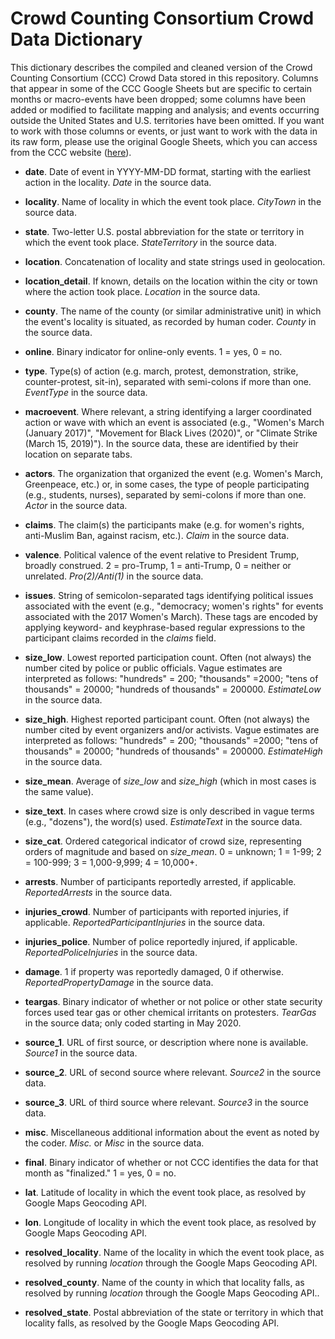# Crowd Counting Consortium Crowd Data Dictionary #
This dictionary describes the compiled and cleaned version of the Crowd Counting Consortium (CCC) Crowd Data stored in this repository. Columns that appear in some of the CCC Google Sheets but are specific to certain months or macro-events have been dropped; some columns have been added or modified to facilitate mapping and analysis; and events occurring outside the United States and U.S. territories have been omitted. If you want to work with those columns or events, or just want to work with the data in its raw form, please use the original Google Sheets,  which you can access from the CCC website ([here](https://sites.google.com/view/crowdcountingconsortium/view-download-the-data)).

- **date**. Date of event in YYYY-MM-DD format, starting with the earliest action in the locality. *Date* in the source data.

- **locality**. Name of locality in which the event took place. *CityTown* in the source data.

- **state**. Two-letter U.S. postal abbreviation for the state or territory in which the event took place. *StateTerritory* in the source data.

- **location**. Concatenation of locality and state strings used in geolocation.

- **location_detail**. If known, details on the location within the city or town where the action took place. *Location* in the source data.

- **county**. The name of the county (or similar administrative unit) in which the event's locality is situated, as recorded by human coder. *County* in the source data.

- **online**. Binary indicator for online-only events. 1 = yes, 0 = no.

- **type**. Type(s) of action (e.g. march, protest, demonstration, strike, counter-protest, sit-in), separated with semi-colons if more than one. *EventType* in the source data.

- **macroevent**. Where relevant, a string identifying a larger coordinated action or wave with which an event is associated (e.g., "Women's March (January 2017)", "Movement for Black Lives (2020)", or "Climate Strike (March 15, 2019)"). In the source data, these are identified by their location on separate tabs.

- **actors**. The organization that organized the event (e.g. Women's March, Greenpeace, etc.) or, in some cases, the type of people participating (e.g., students, nurses), separated by semi-colons if more than one. *Actor* in the source data.

- **claims**. The claim(s) the participants make (e.g. for women's rights, anti-Muslim Ban, against racism, etc.). *Claim* in the source data.

- **valence**. Political valence of the event relative to President Trump, broadly construed. 2 = pro-Trump, 1 = anti-Trump, 0 = neither or unrelated. *Pro(2)/Anti(1)* in the source data.

- **issues**. String of semicolon-separated tags identifying political issues associated with the event (e.g., "democracy; women's rights" for events associated with the 2017 Women's March). These tags are encoded by applying keyword- and keyphrase-based regular expressions to the participant claims recorded in the *claims* field.

- **size_low**. Lowest reported participation count. Often (not always) the number cited by police or public officials. Vague estimates are interpreted as follows: "hundreds" = 200; "thousands" =2000; "tens of thousands" = 20000; "hundreds of thousands" = 200000. *EstimateLow* in the source data.

- **size_high**. Highest reported participant count. Often (not always) the number cited by event organizers and/or activists. Vague estimates are interpreted as follows: "hundreds" = 200; "thousands" =2000; "tens of thousands" = 20000; "hundreds of thousands" = 200000. *EstimateHigh* in the source data.

- **size_mean**. Average of *size_low* and *size_high* (which in most cases is the same value).

- **size_text**. In cases where crowd size is only described in vague terms (e.g., "dozens"), the word(s) used. *EstimateText* in the source data.

- **size_cat**. Ordered categorical indicator of crowd size, representing orders of magnitude and based on *size_mean*. 0 = unknown; 1 = 1-99; 2 = 100-999; 3 = 1,000-9,999; 4 = 10,000+.

- **arrests**. Number of participants reportedly arrested, if applicable. *ReportedArrests* in the source data.

- **injuries_crowd**. Number of participants with reported injuries, if applicable. *ReportedParticipantInjuries* in the source data.

- **injuries_police**. Number of police reportedly injured, if applicable. *ReportedPoliceInjuries* in the source data.

- **damage**. 1 if property was reportedly damaged, 0 if otherwise. *ReportedPropertyDamage* in the source data.

- **teargas**. Binary indicator of whether or not police or other state security forces used tear gas or other chemical irritants on protesters. *TearGas* in the source data; only coded starting in May 2020.

- **source_1**. URL of first source, or description where none is available. *Source1* in the source data.

- **source_2**. URL of second source where relevant. *Source2* in the source data.

- **source_3**. URL of third source where relevant. *Source3* in the source data.

- **misc**. Miscellaneous additional information about the event as noted by the coder. *Misc.* or *Misc* in the source data.

- **final**. Binary indicator of whether or not CCC identifies the data for that month as "finalized." 1 = yes, 0 = no.

- **lat**. Latitude of locality in which the event took place, as resolved by Google Maps Geocoding API.

- **lon**. Longitude of locality in which the event took place, as resolved by Google Maps Geocoding API.

- **resolved_locality**. Name of the locality in which the event took place, as resolved by running *location* through the Google Maps Geocoding API.

- **resolved_county**. Name of the county in which that locality falls, as resolved by running *location* through the Google Maps Geocoding API..

- **resolved_state**. Postal abbreviation of the state or territory in which that locality falls, as resolved by the Google Maps Geocoding API.
